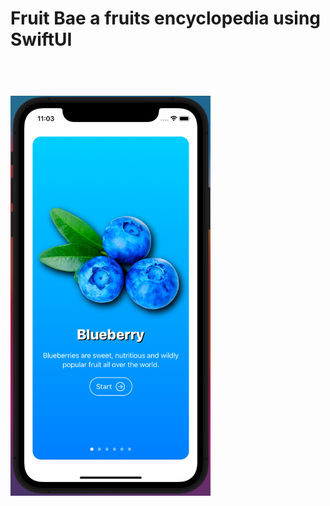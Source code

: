 <h1>Fruit Bae a fruits encyclopedia using SwiftUI <h1>
<br>
<img src="https://github.com/AbhishekPMukundan/Fruit-Bae/blob/main/Fruit%20Bae/Screenshot/onboarding.png" width="320" height="640"/>

